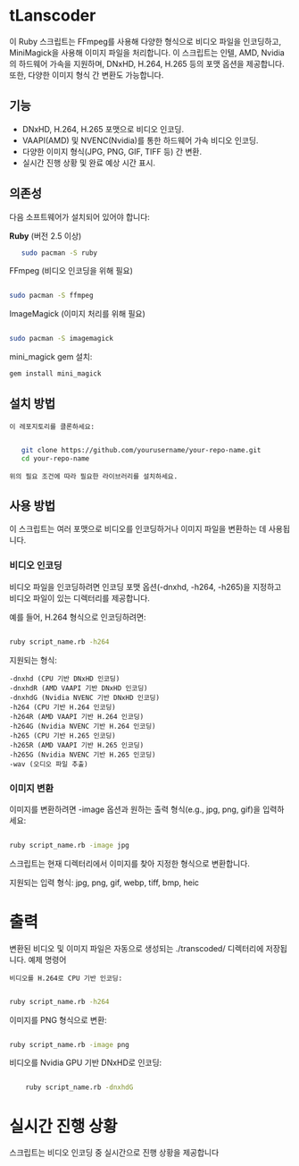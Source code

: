 # tLanscoder

이 Ruby 스크립트는 FFmpeg를 사용해 다양한 형식으로 비디오 파일을 인코딩하고, MiniMagick을 사용해 이미지 파일을 처리합니다. 이 스크립트는 인텔, AMD, Nvidia의 하드웨어 가속을 지원하며, DNxHD, H.264, H.265 등의 포맷 옵션을 제공합니다. 또한, 다양한 이미지 형식 간 변환도 가능합니다.

## 기능

- DNxHD, H.264, H.265 포맷으로 비디오 인코딩.
- VAAPI(AMD) 및 NVENC(Nvidia)를 통한 하드웨어 가속 비디오 인코딩.
- 다양한 이미지 형식(JPG, PNG, GIF, TIFF 등) 간 변환.
- 실시간 진행 상황 및 완료 예상 시간 표시.

## 의존성

다음 소프트웨어가 설치되어 있어야 합니다:

**Ruby** (버전 2.5 이상)
```bash
   sudo pacman -S ruby
```

FFmpeg (비디오 인코딩을 위해 필요)

```bash

sudo pacman -S ffmpeg
```
ImageMagick (이미지 처리를 위해 필요)

```bash

sudo pacman -S imagemagick
```
mini_magick gem 설치:

```bash
gem install mini_magick
```

## 설치 방법

    이 레포지토리를 클론하세요:

 ```bash

    git clone https://github.com/yourusername/your-repo-name.git
    cd your-repo-name
```
    위의 필요 조건에 따라 필요한 라이브러리를 설치하세요.

## 사용 방법

이 스크립트는 여러 포맷으로 비디오를 인코딩하거나 이미지 파일을 변환하는 데 사용됩니다.

### 비디오 인코딩

비디오 파일을 인코딩하려면 인코딩 포맷 옵션(-dnxhd, -h264, -h265)을 지정하고 비디오 파일이 있는 디렉터리를 제공합니다.

예를 들어, H.264 형식으로 인코딩하려면:

```bash

ruby script_name.rb -h264
```


지원되는 형식:

    -dnxhd (CPU 기반 DNxHD 인코딩)
    -dnxhdR (AMD VAAPI 기반 DNxHD 인코딩)
    -dnxhdG (Nvidia NVENC 기반 DNxHD 인코딩)
    -h264 (CPU 기반 H.264 인코딩)
    -h264R (AMD VAAPI 기반 H.264 인코딩)
    -h264G (Nvidia NVENC 기반 H.264 인코딩)
    -h265 (CPU 기반 H.265 인코딩)
    -h265R (AMD VAAPI 기반 H.265 인코딩)
    -h265G (Nvidia NVENC 기반 H.265 인코딩)
    -wav (오디오 파일 추출)

### 이미지 변환

이미지를 변환하려면 -image 옵션과 원하는 출력 형식(e.g., jpg, png, gif)을 입력하세요:

```bash

ruby script_name.rb -image jpg
```
스크립트는 현재 디렉터리에서 이미지를 찾아 지정한 형식으로 변환합니다.

지원되는 입력 형식: jpg, png, gif, webp, tiff, bmp, heic


# 출력

변환된 비디오 및 이미지 파일은 자동으로 생성되는 ./transcoded/ 디렉터리에 저장됩니다.
예제 명령어

    비디오를 H.264로 CPU 기반 인코딩:

```bash

ruby script_name.rb -h264
```
이미지를 PNG 형식으로 변환:

```bash

ruby script_name.rb -image png
```
비디오를 Nvidia GPU 기반 DNxHD로 인코딩:

```bash

    ruby script_name.rb -dnxhdG
```


# 실시간 진행 상황

스크립트는 비디오 인코딩 중 실시간으로 진행 상황을 제공합니다
